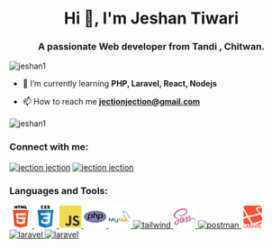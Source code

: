<h1 align="center">Hi 👋, I'm Jeshan Tiwari</h1>
<h3 align="center">A passionate Web developer from Tandi , Chitwan.</h3>

<p align="left"> <img src="https://komarev.com/ghpvc/?username=jeshan1&label=Profile%20views&color=0e75b6&style=flat" alt="jeshan1" /> </p>

- 🌱 I’m currently learning **PHP, Laravel, React, Nodejs**

- 📫 How to reach me **jectionjection@gmail.com**

<p><img align="center" src="https://github-readme-stats.vercel.app/api?username=jeshan1&show_icons=true&locale=en" alt="jeshan1" /></p>

<h3 align="left">Connect with me:</h3>
<p align="left">
<a href="https://www.instagram.com/jectionjection/" target="blank"><img align="center" src="https://raw.githubusercontent.com/rahuldkjain/github-profile-readme-generator/master/src/images/icons/Social/instagram.svg" alt="jection jection" height="30" width="40" /></a>
<a href="https://www.linkedin.com/in/jeshan-tiwari-012ab527b/" target="blank"><img align="center" src="https://upload.wikimedia.org/wikipedia/commons/c/ca/LinkedIn_logo_initials.png" alt="jection jection" height="30" width="40" /></a>
</p>

<h3 align="left">Languages and Tools:</h3>
<p align="left"></a> <a href="https://www.w3.org/html/" target="_blank" rel="noreferrer"> <img src="https://raw.githubusercontent.com/devicons/devicon/master/icons/html5/html5-original-wordmark.svg" alt="html5" width="40" height="40"/>  <a href="https://www.w3schools.com/css/" target="_blank" rel="noreferrer"> <img src="https://raw.githubusercontent.com/devicons/devicon/master/icons/css3/css3-original-wordmark.svg" alt="css3" width="40" height="40"/>  </a> <a href="https://developer.mozilla.org/en-US/docs/Web/JavaScript" target="_blank" rel="noreferrer"> <img src="https://raw.githubusercontent.com/devicons/devicon/master/icons/javascript/javascript-original.svg" alt="javascript" width="40" height="40"/> </a> <a href="https://www.php.net" target="_blank" rel="noreferrer"> <img src="https://raw.githubusercontent.com/devicons/devicon/master/icons/php/php-original.svg" alt="php" width="40" height="40"/> </a> <a href="https://www.mysql.com/" target="_blank" rel="noreferrer"> <img src="https://raw.githubusercontent.com/devicons/devicon/master/icons/mysql/mysql-original-wordmark.svg" alt="mysql" width="40" height="40"/> </a> <a href="https://tailwindcss.com/" target="_blank" rel="noreferrer"> <img src="https://www.vectorlogo.zone/logos/tailwindcss/tailwindcss-icon.svg" alt="tailwind" width="40" height="40"/> </a> <a href="https://sass-lang.com" target="_blank" rel="noreferrer"> <img src="https://raw.githubusercontent.com/devicons/devicon/master/icons/sass/sass-original.svg" alt="sass" width="40" height="40"/> </a> <a href="https://postman.com" target="_blank" rel="noreferrer"> <img src="https://www.vectorlogo.zone/logos/getpostman/getpostman-icon.svg" alt="postman" width="40" height="40"/> </a> <a href="https://laravel.com/" target="_blank" rel="noreferrer"> <img src="https://raw.githubusercontent.com/devicons/devicon/master/icons/laravel/laravel-plain-wordmark.svg" alt="laravel" width="40" height="40"/> </a>
<a href="https://react.dev/" target="_blank" rel="noreferrer"> <img src="https://logos-download.com/wp-content/uploads/2016/09/React_logo_logotype_emblem.png" alt="laravel" width="40" height="40"/> </a> <a href="https://nodejs.org/en" target="_blank" rel="noreferrer"> <img src="https://static-00.iconduck.com/assets.00/node-js-icon-454x512-nztofx17.png" alt="laravel" width="40" height="40"/> </a> </p>



